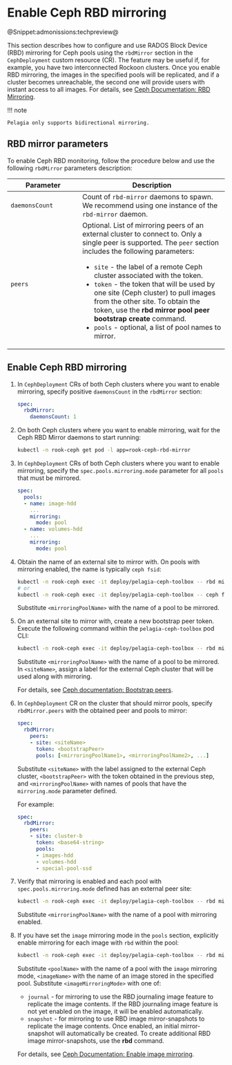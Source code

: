 <a id="enable-rbd-mirror"></a>

# Enable Ceph RBD mirroring

@Snippet:admonissions:techpreview@

This section describes how to configure and use RADOS Block Device (RBD) mirroring for Ceph pools using
the `rbdMirror` section in the `CephDeployment` custom resource (CR). The feature may be useful if,
for example, you have two interconnected Rockoon clusters. Once you enable RBD mirroring, the images in the specified
pools will be replicated, and if a cluster becomes unreachable, the second one will provide users with instant
access to all images. For details, see [Ceph Documentation: RBD Mirroring](https://docs.ceph.com/en/latest/rbd/rbd-mirroring/).

!!! note

    Pelagia only supports bidirectional mirroring.

## RBD mirror parameters

To enable Ceph RBD monitoring, follow the procedure below and use the following
`rbdMirror` parameters description:

| <div style="width:150px">Parameter</div> | Description                                                                                                                                                                                                                                                                                                                                                                                                                                                                                                          |
|------------------------------------------|----------------------------------------------------------------------------------------------------------------------------------------------------------------------------------------------------------------------------------------------------------------------------------------------------------------------------------------------------------------------------------------------------------------------------------------------------------------------------------------------------------------------|
| `daemonsCount`                           | Count of `rbd-mirror` daemons to spawn. We recommend using one instance of the `rbd-mirror` daemon.                                                                                                                                                                                                                                                                                                                                                                                                                  |
| `peers`                                  | Optional. List of mirroring peers of an external cluster to connect to. Only a single peer is supported. The `peer` section includes the following parameters:<br/><ul><li>`site` - the label of a remote Ceph cluster associated with the token.</li><li>`token` - the token that will be used by one site (Ceph cluster) to pull images from the other site. To obtain the token, use the **rbd mirror pool peer bootstrap create** command.</li><li>`pools` - optional, a list of pool names to mirror.</li></ul> |

## Enable Ceph RBD mirroring

1. In `CephDeployment` CRs of both Ceph clusters where you want to enable
   mirroring, specify positive `daemonsCount` in the `rbdMirror` section:
   ```yaml
   spec:
     rbdMirror:
       daemonsCount: 1
   ```

2. On both Ceph clusters where you want to enable mirroring, wait for the Ceph
   RBD Mirror daemons to start running:
   ```bash
   kubectl -n rook-ceph get pod -l app=rook-ceph-rbd-mirror
   ```

3. In `CephDeployment` CRs of both Ceph clusters where you want to enable
   mirroring, specify the `spec.pools.mirroring.mode` parameter for all `pools`
   that must be mirrored.
   ```yaml
   spec:
     pools:
     - name: image-hdd
       ...
       mirroring:
         mode: pool
     - name: volumes-hdd
       ...
       mirroring:
         mode: pool
   ```

4. Obtain the name of an external site to mirror with. On pools with mirroring
   enabled, the name is typically `ceph fsid`:

     ```bash
     kubectl -n rook-ceph exec -it deploy/pelagia-ceph-toolbox -- rbd mirror pool info <mirroringPoolName>
     # or
     kubectl -n rook-ceph exec -it deploy/pelagia-ceph-toolbox -- ceph fsid
     ```
     Substitute `<mirroringPoolName>` with the name of a pool to be mirrored.

5. On an external site to mirror with, create a new bootstrap peer token.
   Execute the following command within the `pelagia-ceph-toolbox` pod CLI:

     ```bash
     kubectl -n rook-ceph exec -it deploy/pelagia-ceph-toolbox -- rbd mirror pool peer bootstrap create <mirroringPoolName> --site-name <siteName>
     ```

     Substitute `<mirroringPoolName>` with the name of a pool to be mirrored.
     In `<siteName>`, assign a label for the external Ceph cluster that will be
     used along with mirroring.

     For details, see [Ceph documentation: Bootstrap peers](https://docs.ceph.com/en/latest/rbd/rbd-mirroring/#bootstrap-peers).

6. In `CephDeployment` CR on the cluster that should mirror pools, specify
   `rbdMirror.peers` with the obtained peer and pools to mirror:
   ```yaml
   spec:
     rbdMirror:
       peers:
       - site: <siteName>
         token: <bootstrapPeer>
         pools: [<mirroringPoolName1>, <mirroringPoolName2>, ...]
   ```
   Substitute `<siteName>` with the label assigned to the external Ceph
   cluster, `<bootstrapPeer>` with the token obtained in the previous step,
   and `<mirroringPoolName>` with names of pools that have the
   `mirroring.mode` parameter defined.

     For example:
     ```yaml
     spec:
       rbdMirror:
         peers:
         - site: cluster-b
           token: <base64-string>
           pools:
           - images-hdd
           - volumes-hdd
           - special-pool-ssd
     ```

7. Verify that mirroring is enabled and each pool with `spec.pools.mirroring.mode` defined has an external peer
   site:
   ```bash
   kubectl -n rook-ceph exec -it deploy/pelagia-ceph-toolbox -- rbd mirror pool info <mirroringPoolName>
   ```
   Substitute `<mirroringPoolName>` with the name of a pool with mirroring enabled.

8. If you have set the `image` mirroring mode in the `pools` section,
   explicitly enable mirroring for each image with `rbd` within the pool:
   ```bash
   kubectl -n rook-ceph exec -it deploy/pelagia-ceph-toolbox -- rbd mirror image enable <poolName>/<imageName> <imageMirroringMode>
   ```
   Substitute `<poolName>` with the name of a pool with the `image`
   mirroring mode, `<imageName>` with the name of an image stored in the
   specified pool. Substitute `<imageMirroringMode>` with one of:
    * `journal` - for mirroring to use the RBD journaling image feature to
      replicate the image contents. If the RBD journaling image feature is not
      yet enabled on the image, it will be enabled automatically.
    * `snapshot` - for mirroring to use RBD image mirror-snapshots to
      replicate the image contents. Once enabled, an initial mirror-snapshot
      will automatically be created. To create additional RBD image
      mirror-snapshots, use the **rbd** command.

     For details, see [Ceph Documentation: Enable image mirroring](https://docs.ceph.com/en/latest/rbd/rbd-mirroring/#enable-image-mirroring).
